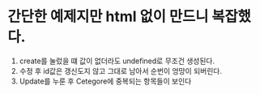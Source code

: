 # 간단한 예제지만 html 없이 만드니 복잡했다.

1. create를 눌렀을 떄 값이 없더라도 undefined로 무조건 생성된다.
2. 수정 후 id값은 갱신도지 않고 그대로 남아서 순번이 엉망이 되버린다.
3. Update를 누룬 후 Cetegore에 중복되는 항목들이 보인다
